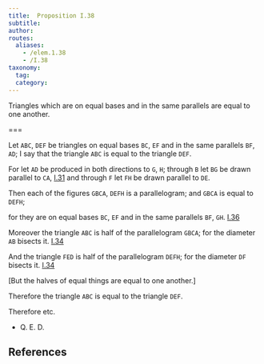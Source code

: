 ```yaml
---
title:  Proposition I.38
subtitle:
author:
routes:
  aliases:
    - /elem.1.38
    - /I.38
taxonomy:
  tag:
  category:
---
```


Triangles which are on equal bases and in the same parallels are equal to one another.

===

Let `ABC`, `DEF` be triangles on equal bases `BC`, `EF` and in the same parallels `BF`, `AD`; I say that the triangle `ABC` is equal to the triangle `DEF`. 


For let `AD` be produced in both directions to `G`, `H`; through `B` let `BG` be drawn parallel to `CA`, [I.31] and through `F` let `FH` be drawn parallel to `DE`.


Then each of the figures `GBCA`, `DEFH` is a parallelogram; and `GBCA` is equal to `DEFH`; <pb n="334"/>


for they are on equal bases `BC`, `EF` and in the same parallels `BF`, `GH`. [I.36]


Moreover the triangle `ABC` is half of the parallelogram `GBCA`; for the diameter `AB` bisects it. [I.34]


And the triangle `FED` is half of the parallelogram `DEFH`; for the diameter `DF` bisects it. [I.34]


[But the halves of equal things are equal to one another.]


Therefore the triangle `ABC` is equal to the triangle `DEF`.


Therefore etc.

- Q. E. D.

## References


[I.31]: /elem.1.31 "Book 1 - Proposition 31"
[I.34]: /elem.1.34 "Book 1 - Proposition 34"
[I.36]: /elem.1.36 "Book 1 - Proposition 36"
